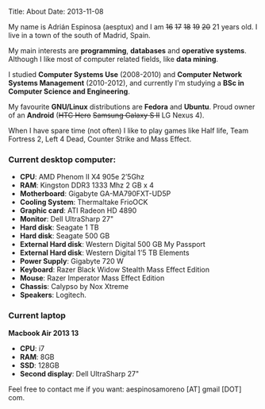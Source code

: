 Title: About
Date: 2013-11-08

My name is Adrián Espinosa (aesptux) and I am <s>16</s> <s>17</s> <s>18</s> <s>19</s> <s>20</s> 21 years old. 
I live in a town of the south of Madrid, Spain.

My main interests are **programming**, **databases** and **operative systems**. Although I like most of computer related fields, like **data mining**.

I studied **Computer Systems Use** (2008-2010) and **Computer Network Systems Management** (2010-2012), and currently I'm studying a **BSc in Computer Science and Engineering**.

My favourite **GNU/Linux** distributions are **Fedora** and **Ubuntu**. Proud owner of an **Android** (<s>HTC Hero</s> <s>Samsung Galaxy S II</s> LG Nexus 4).

When I have spare time (not often) I like to play games like Half life, Team Fortress 2, Left 4 Dead, Counter Strike and Mass Effect. 


### Current desktop computer:

- **CPU**: AMD Phenom II X4 905e 2’5Ghz
- **RAM**: Kingston DDR3 1333 Mhz 2 GB x 4
- **Motherboard**: Gigabyte GA-MA790FXT-UD5P
- **Cooling System**: Thermaltake FrioOCK
- **Graphic card**: ATI Radeon HD 4890
- **Monitor**: Dell UltraSharp 27"
- **Hard disk**: Seagate 1 TB
- **Hard disk**: Seagate 500 GB
- **External Hard disk**: Western Digital 500 GB My Passport
- **External Hard disk**: Western Digital 1’5 TB Elements
- **Power Supply**: Gigabyte 720 W
- **Keyboard**: Razer Black Widow Stealth Mass Effect Edition
- **Mouse**: Razer Imperator Mass Effect Edition
- **Chassis**: Calypso by Nox Xtreme
- **Speakers**: Logitech.


### Current laptop

**Macbook Air 2013 13**

- **CPU**: i7
- **RAM**: 8GB
- **SSD**: 128GB
- **Second display**: Dell UltraSharp 27"


Feel free to contact me if you want: aespinosamoreno [AT] gmail [DOT] com.
